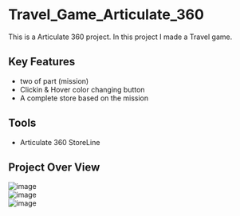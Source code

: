# Travel_Game_Articulate_360
This is a Articulate 360 project. In this project I made a Travel game.

## Key Features
- two of part (mission)
- Clickin & Hover color changing button
- A complete store based on the mission

## Tools
- Articulate 360 StoreLine

## Project Over View
![image](https://user-images.githubusercontent.com/71148170/223013740-770c038e-5a59-4cca-90f5-dce373df8f2e.png)
<br>
![image](https://user-images.githubusercontent.com/71148170/223013817-ccedc409-acea-48eb-89c9-aed049ec176b.png)
<br>
![image](https://user-images.githubusercontent.com/71148170/223013866-5d1f2df2-ae64-44d6-af4a-b88cfcd24ee2.png)

